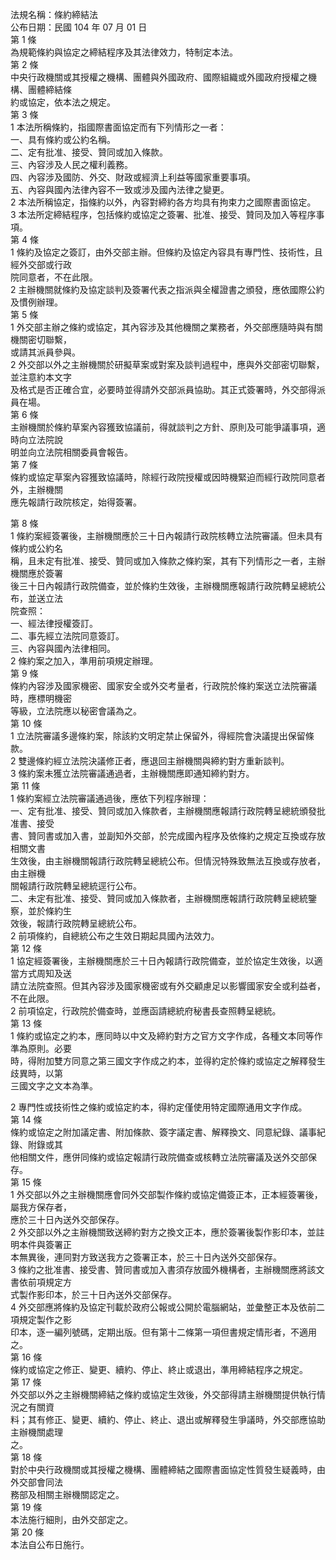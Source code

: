法規名稱：條約締結法  
公布日期：民國 104 年 07 月 01 日  
第 1 條  
為規範條約與協定之締結程序及其法律效力，特制定本法。  
第 2 條  
中央行政機關或其授權之機構、團體與外國政府、國際組織或外國政府授權之機構、團體締結條  
約或協定，依本法之規定。  
第 3 條  
1 本法所稱條約，指國際書面協定而有下列情形之一者：  
一、具有條約或公約名稱。  
二、定有批准、接受、贊同或加入條款。  
三、內容涉及人民之權利義務。  
四、內容涉及國防、外交、財政或經濟上利益等國家重要事項。  
五、內容與國內法律內容不一致或涉及國內法律之變更。  
2 本法所稱協定，指條約以外，內容對締約各方均具有拘束力之國際書面協定。  
3 本法所定締結程序，包括條約或協定之簽署、批准、接受、贊同及加入等程序事項。  
第 4 條  
1 條約及協定之簽訂，由外交部主辦。但條約及協定內容具有專門性、技術性，且經外交部或行政  
院同意者，不在此限。  
2 主辦機關就條約及協定談判及簽署代表之指派與全權證書之頒發，應依國際公約及慣例辦理。  
第 5 條  
1 外交部主辦之條約或協定，其內容涉及其他機關之業務者，外交部應隨時與有關機關密切聯繫，  
或請其派員參與。  
2 外交部以外之主辦機關於研擬草案或對案及談判過程中，應與外交部密切聯繫，並注意約本文字  
及格式是否正確合宜，必要時並得請外交部派員協助。其正式簽署時，外交部得派員在場。  
第 6 條  
主辦機關於條約草案內容獲致協議前，得就談判之方針、原則及可能爭議事項，適時向立法院說  
明並向立法院相關委員會報告。  
第 7 條  
條約或協定草案內容獲致協議時，除經行政院授權或因時機緊迫而經行政院同意者外，主辦機關  
應先報請行政院核定，始得簽署。  


第 8 條  
1 條約案經簽署後，主辦機關應於三十日內報請行政院核轉立法院審議。但未具有條約或公約名  
稱，且未定有批准、接受、贊同或加入條款之條約案，其有下列情形之一者，主辦機關應於簽署  
後三十日內報請行政院備查，並於條約生效後，主辦機關應報請行政院轉呈總統公布，並送立法  
院查照：  
一、經法律授權簽訂。  
二、事先經立法院同意簽訂。  
三、內容與國內法律相同。  
2 條約案之加入，準用前項規定辦理。  
第 9 條  
條約內容涉及國家機密、國家安全或外交考量者，行政院於條約案送立法院審議時，應標明機密  
等級，立法院應以秘密會議為之。  
第 10 條  
1 立法院審議多邊條約案，除該約文明定禁止保留外，得經院會決議提出保留條款。  
2 雙邊條約經立法院決議修正者，應退回主辦機關與締約對方重新談判。  
3 條約案未獲立法院審議通過者，主辦機關應即通知締約對方。  
第 11 條  
1 條約案經立法院審議通過後，應依下列程序辦理：  
一、定有批准、接受、贊同或加入條款者，主辦機關應報請行政院轉呈總統頒發批准書、接受  
書、贊同書或加入書，並副知外交部，於完成國內程序及依條約之規定互換或存放相關文書  
生效後，由主辦機關報請行政院轉呈總統公布。但情況特殊致無法互換或存放者，由主辦機  
關報請行政院轉呈總統逕行公布。  
二、未定有批准、接受、贊同或加入條款者，主辦機關應報請行政院轉呈總統鑒察，並於條約生  
效後，報請行政院轉呈總統公布。  
2 前項條約，自總統公布之生效日期起具國內法效力。  
第 12 條  
1 協定經簽署後，主辦機關應於三十日內報請行政院備查，並於協定生效後，以適當方式周知及送  
請立法院查照。但其內容涉及國家機密或有外交顧慮足以影響國家安全或利益者，不在此限。  
2 前項協定，行政院於備查時，並應函請總統府秘書長查照轉呈總統。  
第 13 條  
1 條約或協定之約本，應同時以中文及締約對方之官方文字作成，各種文本同等作準為原則。必要  
時，得附加雙方同意之第三國文字作成之約本，並得約定於條約或協定之解釋發生歧異時，以第  
三國文字之文本為準。  


2 專門性或技術性之條約或協定約本，得約定僅使用特定國際通用文字作成。  
第 14 條  
條約或協定之附加議定書、附加條款、簽字議定書、解釋換文、同意紀錄、議事紀錄、附錄或其  
他相關文件，應併同條約或協定報請行政院備查或核轉立法院審議及送外交部保存。  
第 15 條  
1 外交部以外之主辦機關應會同外交部製作條約或協定備簽正本，正本經簽署後，屬我方保存者，  
應於三十日內送外交部保存。  
2 外交部以外之主辦機關致送締約對方之換文正本，應於簽署後製作影印本，並註明本件與簽署正  
本無異後，連同對方致送我方之簽署正本，於三十日內送外交部保存。  
3 條約之批准書、接受書、贊同書或加入書須存放國外機構者，主辦機關應將該文書依前項規定方  
式製作影印本，於三十日內送外交部保存。  
4 外交部應將條約及協定刊載於政府公報或公開於電腦網站，並彙整正本及依前二項規定製作之影  
印本，逐一編列號碼，定期出版。但有第十二條第一項但書規定情形者，不適用之。  
第 16 條  
條約或協定之修正、變更、續約、停止、終止或退出，準用締結程序之規定。  
第 17 條  
外交部以外之主辦機關締結之條約或協定生效後，外交部得請主辦機關提供執行情況之有關資  
料；其有修正、變更、續約、停止、終止、退出或解釋發生爭議時，外交部應協助主辦機關處理  
之。  
第 18 條  
對於中央行政機關或其授權之機構、團體締結之國際書面協定性質發生疑義時，由外交部會同法  
務部及相關主辦機關認定之。  
第 19 條  
本法施行細則，由外交部定之。  
第 20 條  
本法自公布日施行。  


